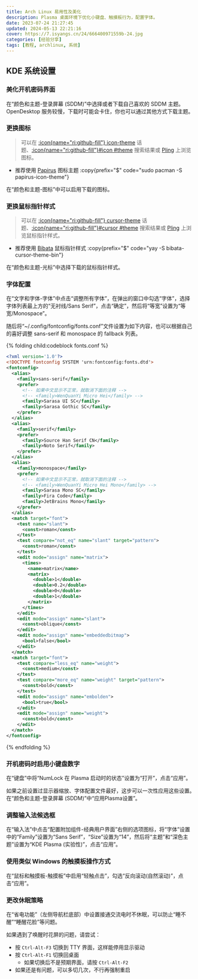 ```yaml
---
title: Arch Linux 易用性及美化
description: Plasma 桌面环境下优化小键盘、触摸板行为，配置字体。
date: 2023-07-24 21:27:45
updated: 2024-05-13 22:21:16
cover: https://7.isyangs.cn/24/666400971559b-24.jpg
categories: [经验分享]
tags: [教程, archlinux, 系统]
---
```


## KDE 系统设置

### 美化开机密码界面

在“颜色和主题-登录屏幕 (SDDM)”中选择或者下载自己喜欢的 SDDM 主题。OpenDesktop 服务较慢，下载时可能会卡住，你也可以通过其他方式下载主题。

### 更换图标

> 可以在 [:icon{name="ri:github-fill"} icon-theme](https://github.com/topics/icon-theme) 话题、[:icon{name="ri:github-fill"}#icon #theme](https://github.com/search?q=%23icon+%23theme) 搜索结果或 [Pling](https://www.pling.com/browse?cat=386) 上浏览图标。

- 推荐使用 [Papirus](https://github.com/PapirusDevelopmentTeam/papirus-icon-theme) 图标主题
  :copy{prefix="$" code="sudo pacman -S papirus-icon-theme"}

在“颜色和主题-图标”中可以启用下载的图标。

### 更换鼠标指针样式

> 可以在 [:icon{name="ri:github-fill"} cursor-theme](https://github.com/topics/cursor-theme) 话题、[:icon{name="ri:github-fill"}#cursor #theme](https://github.com/search?q=%23cursor+%23theme) 搜索结果或 [Pling](https://www.pling.com/browse?cat=107) 上浏览鼠标指针样式。

- 推荐使用 [Bibata](https://github.com/ful1e5/Bibata_Cursor) 鼠标指针样式
  :copy{prefix="$" code="yay -S bibata-cursor-theme-bin"}

在“颜色和主题-光标”中选择下载的鼠标指针样式。

### 字体配置

在“文字和字体-字体”中点击“调整所有字体”，在弹出的窗口中勾选“字体”，选择字体列表最上方的“无衬线/Sans Serif”，点击“确定”，然后将“等宽”设置为“等宽/Monospace”。

随后将“~/.config/fontconfig/fonts.conf”文件设置为如下内容，也可以根据自己的喜好调整 sans-serif 和 monospace 的 fallback 列表。

{% folding child:codeblock fonts.conf %}
```xml
<?xml version='1.0'?>
<!DOCTYPE fontconfig SYSTEM 'urn:fontconfig:fonts.dtd'>
<fontconfig>
  <alias>
    <family>sans-serif</family>
    <prefer>
      <!-- 如果中文显示不正常，就取消下面的注释 -->
      <!-- <family>WenQuanYi Micro Hei</family> -->
      <family>Sarasa UI SC</family>
      <family>Sarasa Gothic SC</family>
    </prefer>
  </alias>
  <alias>
    <family>serif</family>
    <prefer>
      <family>Source Han Serif CN</family>
      <family>Noto Serif</family>
    </prefer>
  </alias>
  <alias>
    <family>monospace</family>
    <prefer>
      <!-- 如果中文显示不正常，就取消下面的注释 -->
      <!-- <family>WenQuanYi Micro Hei Mono</family> -->
      <family>Sarasa Mono SC</family>
      <family>Fira Code</family>
      <family>JetBrains Mono</family>
    </prefer>
  </alias>
  <match target="font">
    <test name="slant">
      <const>roman</const>
    </test>
    <test compare="not_eq" name="slant" target="pattern">
      <const>roman</const>
    </test>
    <edit mode="assign" name="matrix">
      <times>
        <name>matrix</name>
        <matrix>
          <double>1</double>
          <double>0.2</double>
          <double>0</double>
          <double>1</double>
        </matrix>
      </times>
    </edit>
    <edit mode="assign" name="slant">
      <const>oblique</const>
    </edit>
    <edit mode="assign" name="embeddedbitmap">
      <bool>false</bool>
    </edit>
  </match>
  <match target="font">
    <test compare="less_eq" name="weight">
      <const>medium</const>
    </test>
    <test compare="more_eq" name="weight" target="pattern">
      <const>bold</const>
    </test>
    <edit mode="assign" name="embolden">
      <bool>true</bool>
    </edit>
    <edit mode="assign" name="weight">
      <const>bold</const>
    </edit>
  </match>
</fontconfig>
```
{% endfolding %}

### 开机密码时启用小键盘数字

在“键盘”中将“NumLock 在 Plasma 启动时的状态”设置为“打开”，点击“应用”。

如果之前设置过显示器缩放、字体配置文件最好，这步可以一次性应用这些设置。在“颜色和主题-登录屏幕 (SDDM)”中“应用Plasma设置”。

### 调整输入法候选框

在“输入法”中点击“配置附加组件-经典用户界面”右侧的选项图标，将“字体”设置中的“Family”设置为“Sans Serif”，“Size”设置为“14”，然后将“主题”和“深色主题”设置为“KDE Plasma (实验性)”，点击“应用”。

### 使用类似 Windows 的触摸板操作方式

在“鼠标和触摸板-触摸板”中启用“轻触点击”，勾选“反向滚动(自然滚动)”，点击“应用”。

### 更改休眠策略

在“省电功能”（左侧导航栏底部）中设置接通交流电时不休眠，可以防止“睡不醒”“睡醒花脸”等问题。

如果遇到了唤醒时花屏的问题，请尝试：

- 按 `Ctrl-Alt-F3` 切换到 TTY 界面，这样能停用显示驱动
- 按 `Ctrl-Alt-F1` 切换回桌面
  - 如果切换后不是预期界面，请按 `Ctrl-Alt-F2`
- 如果还是有问题，可以多切几次，不行再强制重启
